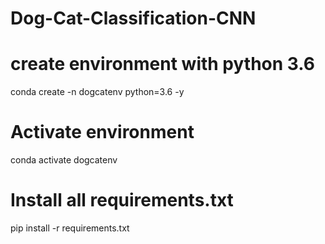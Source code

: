 # Dog-Cat-Classification-CNN

# create environment with python 3.6

conda create -n dogcatenv python=3.6 -y

# Activate environment 

conda activate dogcatenv

# Install all requirements.txt

pip install -r requirements.txt


